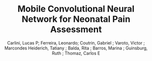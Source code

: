 ---
paperId: 9
author: Carlini, Lucas P; Ferreira, Leonardo; Coutrin, Gabriel ; Varoto, Victor ; Marcondes Heiderich, Tatiany ; Balda, Rita ; Barros, Marina ; Guinsburg, Ruth  ; Thomaz, Carlos E
title: Mobile Convolutional Neural Network for Neonatal Pain Assessment
pdf: --
poster: --
alt: --
type: --
category: Extended Abstract
link: --
conference: cvpr
year: 2021
tags: cvpr-2021
---